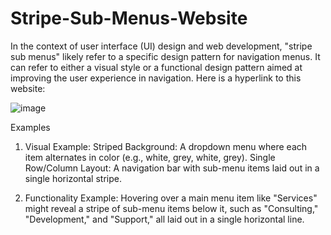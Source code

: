 # Stripe-Sub-Menus-Website
In the context of user interface (UI) design and web development, "stripe sub menus" likely refer to a specific design pattern for navigation menus. It can refer to either a visual style or a functional design pattern aimed at improving the user experience in navigation. Here is a hyperlink to this website: 

![image](https://github.com/Enockodhis/Stripe-Sub-Menus-Website/assets/107674019/1da1fdd5-85d4-450c-90cb-afff0b4aef4f)

Examples

1.  Visual Example:
    Striped Background: A dropdown menu where each item alternates in color (e.g., white, grey, white, grey).
    Single Row/Column Layout: A navigation bar with sub-menu items laid out in a single horizontal stripe.

2.   Functionality Example:
     Hovering over a main menu item like "Services" might reveal a stripe of sub-menu items below it, such as "Consulting," "Development," and "Support," all laid out in a 
     single horizontal line.
